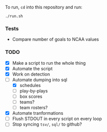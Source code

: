 To run, `cd` into this repository and run:

```
./run.sh
```

### Tests

- Compare number of goals to NCAA values

### TODO

- [x] Make a script to run the whole thing
- [x] Automate the script
- [x] Work on detection
- [ ] Automate dumping into sql
  - [x] schedules
  - [ ] play-by-plays
  - [ ] box scores
  - [ ] teams?
  - [ ] team rosters?
- [x] Automate tranformations
- [ ] Flush STDOUT in every script on every loop
- [ ] Stop syncing `tsv/`, `sql/` to github?
